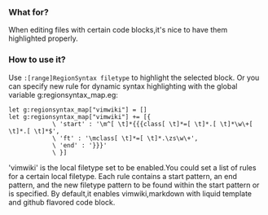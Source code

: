### What for? ###

When editing files with certain code blocks,it's nice to have them highlighted properly.

### How to use it? ###

Use `:[range]RegionSyntax filetype` to highlight the selected block.
Or you can specify new rule for dynamic syntax highlighting with the global variable g:regionsyntax_map.eg:

    let g:regionsyntax_map["vimwiki"] = []
    let g:regionsyntax_map["vimwiki"] += [{
                \ 'start' : '\m^[ \t]*{{{class[ \t]*=[ \t]*.[ \t]*\w\+[ \t]*.[ \t]*$',
                \ 'ft' : '\mclass[ \t]*=[ \t]*.\zs\w\+',
                \ 'end' : '}}}'
                \ }]

'vimwiki' is the local filetype set to be enabled.You could set a list of rules for a certain local filetype.
Each rule contains a start pattern, an end pattern, and the new filetype pattern to be found within the start pattern or is specified.
By default,it enables vimwiki,markdown with liquid template and github flavored code block.
